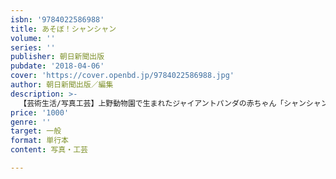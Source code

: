```yaml
---
isbn: '9784022586988'
title: あそぼ！シャンシャン
volume: ''
series: ''
publisher: 朝日新聞出版
pubdate: '2018-04-06'
cover: 'https://cover.openbd.jp/9784022586988.jpg'
author: 朝日新聞出版／編集
description: >-
  【芸術生活/写真工芸】上野動物園で生まれたジャイアントパンダの赤ちゃん「シャンシャン」の誕生おめでとうフォトブック。シャンシャンを中心に、朝日新聞映像報道部と朝日新聞出版写真部などが撮影してきた日本のパンダたちの写真を集めた、究極にかわいい一！
price: '1000'
genre: ''
target: 一般
format: 単行本
content: 写真・工芸

---
```

